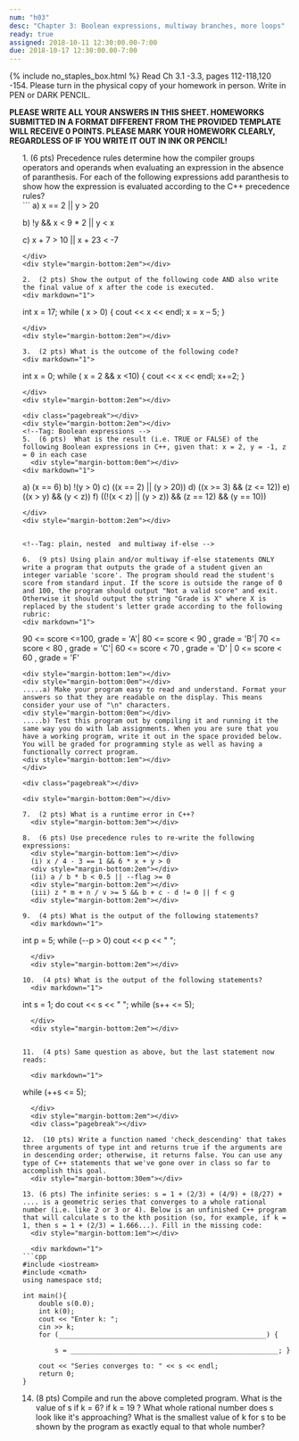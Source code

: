 ```yaml
---
num: "h03"
desc: "Chapter 3: Boolean expressions, multiway branches, more loops"
ready: true
assigned: 2018-10-11 12:30:00.00-7:00
due: 2018-10-17 12:30:00.00-7:00
---
```

{% include no_staples_box.html %}
Read Ch 3.1 -3.3, pages 112-118,120 -154.  Please turn in the physical copy of your homework in person. Write in PEN or DARK PENCIL.

<b>PLEASE WRITE ALL YOUR ANSWERS IN THIS SHEET. HOMEWORKS SUBMITTED IN A FORMAT DIFFERENT FROM THE PROVIDED TEMPLATE WILL RECEIVE 0 POINTS. PLEASE MARK YOUR HOMEWORK CLEARLY, REGARDLESS OF IF YOU WRITE IT OUT IN INK OR PENCIL!</b>

<ol markdown="1">
<!--Tag: Operator Precedence -->
1.  (6 pts) Precedence rules determine how the compiler groups operators and operands when evaluating an expression in the absence of paranthesis. For each of the following expressions add paranthesis to show how the expression is evaluated according to the C++ precedence rules?

<div markdown="1">
```
  a) x == 2 || y > 20

  b) !y && x < 9 * 2 || y < x

  c) x + 7 > 10 || x + 23 < -7
```
</div>
<div style="margin-bottom:2em"></div>

2.  (2 pts) Show the output of the following code AND also write the final value of x after the code is executed.
<div markdown="1">
```
int x = 17;
while ( x > 0) {
   cout << x << endl;
   x = x – 5;
 }
```
</div>
<div style="margin-bottom:2em"></div>

3.  (2 pts) What is the outcome of the following code?
<div markdown="1">
```
int x = 0;
while ( x = 2 && x <10) {
   cout << x << endl;
   x+=2;
 }
```
</div>
<div style="margin-bottom:2em"></div>

<div class="pagebreak"></div>
<div style="margin-bottom:2em"></div>
<!--Tag: Boolean expressions -->
5.  (6 pts)  What is the result (i.e. TRUE or FALSE) of the following Boolean expressions in C++, given that: x = 2, y = -1, z = 0 in each case
  <div style="margin-bottom:0em"></div>
<div markdown="1">
```
  a) (x == 6)
  b) !(y > 0)
  c) ((x == 2) || (y > 20))
  d) ((x >= 3) && (z <= 12))
  e) ((x > y) && (y < z))
  f) ((!(x < z) || (y > z)) && (z == 12) && (y == 10))

```
</div>
<div style="margin-bottom:2em"></div>


<!--Tag: plain, nested  and multiway if-else -->

6.  (9 pts) Using plain and/or multiway if-else statements ONLY write a program that outputs the grade of a student given an integer variable 'score'. The program should read the student's score from standard input. If the score is outside the range of 0 and 100, the program should output "Not a valid score" and exit. Otherwise it should output the string "Grade is X" where X is replaced by the student's letter grade according to the following rubric:
<div markdown="1">
```
90 <= score <=100, grade = 'A'| 80 <= score < 90 , grade = 'B'| 70 <= score < 80 , grade = 'C'|
60 <= score < 70 , grade = 'D' | 0 <= score < 60 , grade = 'F'
```
<div style="margin-bottom:1em"></div>
<div style="margin-bottom:0em"></div>
.....a) Make your program easy to read and understand. Format your answers so that they are readable on the display. This means consider your use of "\n" characters.
<div style="margin-bottom:0em"></div>
.....b) Test this program out by compiling it and running it the same way you do with lab assignments. When you are sure that you have a working program, write it out in the space provided below. You will be graded for programming style as well as having a functionally correct program.
<div style="margin-bottom:1em"></div>
</div>

<div class="pagebreak"></div>

<div style="margin-bottom:0em"></div>

7.  (2 pts) What is a runtime error in C++?
  <div style="margin-bottom:3em"></div>

8.  (6 pts) Use precedence rules to re-write the following expressions:
  <div style="margin-bottom:1em"></div>
  (i) x / 4 - 3 == 1 && 6 * x + y > 0
  <div style="margin-bottom:2em"></div>
  (ii) a / b * b < 0.5 || --flag >= 0
  <div style="margin-bottom:2em"></div>
  (iii) z * m + n / v >= 5 && b + c - d != 0 || f < g
  <div style="margin-bottom:2em"></div>

9.  (4 pts) What is the output of the following statements?
  <div markdown="1">
```
int p = 5;
while (--p > 0)
     cout << p << " ";
```
  </div>
  <div style="margin-bottom:2em"></div>

10.  (4 pts) What is the output of the following statements?
  <div markdown="1">
```
int s = 1;
do
     cout << s << " ";
while (s++ <= 5);
```
  </div>
  <div style="margin-bottom:2em"></div>


11.  (4 pts) Same question as above, but the last statement now reads:

  <div markdown="1">
```
while (++s <= 5);
```
  </div>
  <div style="margin-bottom:2em"></div>
  <div class="pagebreak"></div>

12.  (10 pts) Write a function named 'check_descending' that takes three arguments of type int and returns true if the arguments are in descending order; otherwise, it returns false. You can use any type of C++ statements that we've gone over in class so far to accomplish this goal.
  <div style="margin-bottom:30em"></div>

13. (6 pts) The infinite series: s = 1 + (2/3) + (4/9) + (8/27) + .... is a geometric series that converges to a whole rational number (i.e. like 2 or 3 or 4). Below is an unfinished C++ program that will calculate s to the kth position (so, for example, if k = 1, then s = 1 + (2/3) = 1.666...). Fill in the missing code:
  <div style="margin-bottom:1em"></div>

  <div markdown="1">
```cpp
#include <iostream>
#include <cmath>
using namespace std;

int main(){
    double s(0.0);
    int k(0);
    cout << "Enter k: ";
    cin >> k;
    for (____________________________________________________) {

        s = ____________________________________________________; }

    cout << "Series converges to: " << s << endl;
    return 0;
}
```
  </div>

14. (8 pts) Compile and run the above completed program. What is the value of s if k = 6? if k = 19 ? What whole rational number does s look like it's approaching? What is the smallest value of k for s to be shown by the program as exactly equal to that whole number?

</ol>

